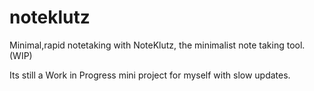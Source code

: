 # noteklutz
Minimal,rapid notetaking with NoteKlutz, the minimalist note taking tool.(WIP)

Its still a Work in Progress mini project for myself with slow updates.
